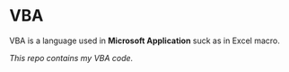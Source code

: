 # VBA
VBA is a language used in **Microsoft Application** suck as in Excel macro.

*This repo contains my VBA code.*
